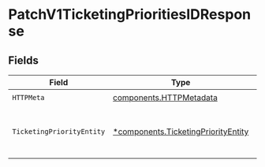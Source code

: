 # PatchV1TicketingPrioritiesIDResponse


## Fields

| Field                                                                                     | Type                                                                                      | Required                                                                                  | Description                                                                               |
| ----------------------------------------------------------------------------------------- | ----------------------------------------------------------------------------------------- | ----------------------------------------------------------------------------------------- | ----------------------------------------------------------------------------------------- |
| `HTTPMeta`                                                                                | [components.HTTPMetadata](../../models/components/httpmetadata.md)                        | :heavy_check_mark:                                                                        | N/A                                                                                       |
| `TicketingPriorityEntity`                                                                 | [*components.TicketingPriorityEntity](../../models/components/ticketingpriorityentity.md) | :heavy_minus_sign:                                                                        | Update a single ticketing priority's attributes                                           |